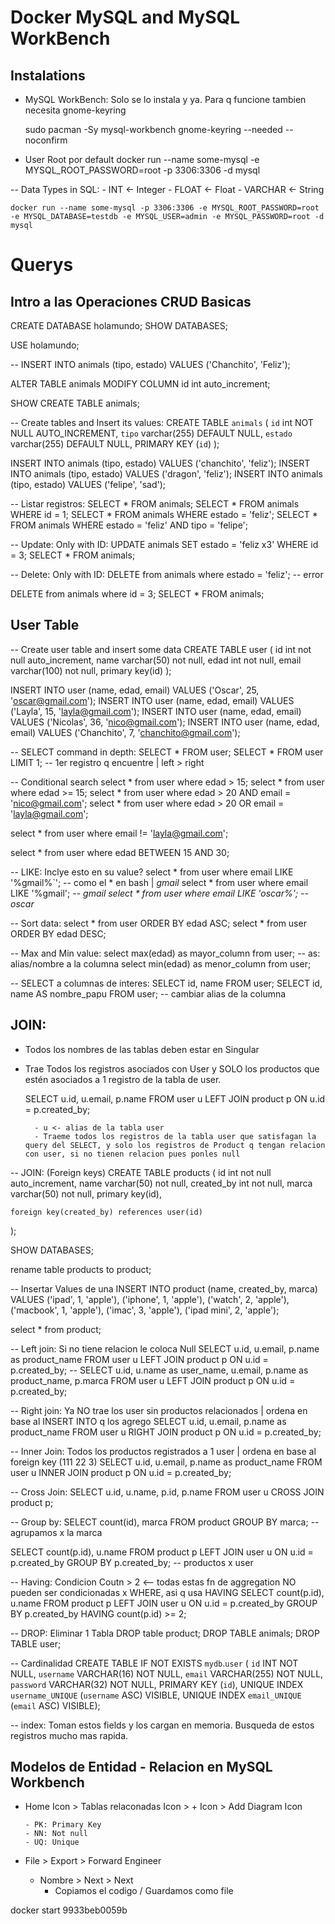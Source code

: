 # Docker MySQL and MySQL WorkBench


## Instalations
  - MySQL WorkBench: Solo se lo instala y ya. Para q funcione tambien necesita   gnome-keyring

    sudo pacman -Sy mysql-workbench gnome-keyring --needed --noconfirm


  - User Root por default
      docker run --name some-mysql -e MYSQL_ROOT_PASSWORD=root -p 3306:3306 -d mysql

      

  -- Data Types in SQL:
    - INT       <-  Integer
    - FLOAT     <-  Float
    - VARCHAR   <-  String



    docker run --name some-mysql -p 3306:3306 -e MYSQL_ROOT_PASSWORD=root -e MYSQL_DATABASE=testdb -e MYSQL_USER=admin -e MYSQL_PASSWORD=root -d mysql










<!-- --------------------------------------------------------- -->
# Querys

## Intro a las Operaciones CRUD Basicas

CREATE DATABASE holamundo;
SHOW DATABASES;


USE holamundo;

<!-- CREATE TABLE animals (
	id	int,
    tipo	varchar(255),
    estado	varchar(255),
    PRIMARY KEY (id)
); -->

-- INSERT INTO animals (tipo, estado) VALUES ('Chanchito', 'Feliz');

ALTER TABLE animals MODIFY COLUMN id int auto_increment;

SHOW CREATE TABLE animals;


-- Create tables and Insert its values:
CREATE TABLE `animals` (
  `id` int NOT NULL AUTO_INCREMENT,
  `tipo` varchar(255) DEFAULT NULL,
  `estado` varchar(255) DEFAULT NULL,
  PRIMARY KEY (`id`)
);

INSERT INTO animals (tipo, estado) VALUES ('chanchito', 'feliz');
INSERT INTO animals (tipo, estado) VALUES ('dragon', 'feliz');
INSERT INTO animals (tipo, estado) VALUES ('felipe', 'sad');



-- Listar registros:
SELECT * FROM animals;
SELECT * FROM animals WHERE id = 1;
SELECT * FROM animals WHERE estado = 'feliz';
SELECT * FROM animals WHERE estado = 'feliz' AND tipo = 'felipe';



-- Update: Only with ID:
UPDATE animals SET estado = 'feliz x3' WHERE id = 3;
SELECT * FROM animals;



-- Delete: Only with ID:
DELETE from animals where estado = 'feliz'; -- error

DELETE from animals where id = 3;
SELECT * FROM animals;












## User Table

-- Create user table and insert some data
CREATE TABLE user (
  id int not null auto_increment,
  name varchar(50) not null,
  edad int not null,
  email varchar(100) not null,
  primary key(id)
);

INSERT INTO user (name, edad, email) VALUES ('Oscar', 25, 'oscar@gmail.com');
INSERT INTO user (name, edad, email) VALUES ('Layla', 15, 'layla@gmail.com');
INSERT INTO user (name, edad, email) VALUES ('Nicolas', 36, 'nico@gmail.com');
INSERT INTO user (name, edad, email) VALUES ('Chanchito', 7, 'chanchito@gmail.com');




-- SELECT command in depth:
SELECT * FROM user;
SELECT * FROM user LIMIT 1; -- 1er registro q encuentre | left > right

-- Conditional search
select * from user where edad > 15;
select * from user where edad >= 15;
select * from user where edad > 20 AND email = 'nico@gmail.com';
select * from user where edad > 20 OR email = 'layla@gmail.com';

select * from user where email != 'layla@gmail.com';

select * from user where edad BETWEEN 15 AND 30;

-- LIKE:  Inclye esto en su value?
select * from user where email LIKE '%gmail%`';	-- como el * en bash | *gmail*
select * from user where email LIKE '%gmail';	  -- *gmail
select * from user where email LIKE 'oscar%'; 	-- oscar*

-- Sort data:
select * from user ORDER BY edad ASC;
select * from user ORDER BY edad DESC;

-- Max and Min value:
select max(edad) as mayor_column from user; 	-- as: alias/nombre a la columna
select min(edad) as menor_column from user;

-- SELECT a columnas de interes:
SELECT id, name FROM user;
SELECT id, name AS nombre_papu FROM user; 	-- cambiar alias de la columna













## JOIN:
  - Todos los nombres de las tablas deben estar en Singular
  - Trae Todos los registros asociados con User y SOLO los productos que estén asociados a 1 registro de la tabla de user.
  
      SELECT u.id, u.email, p.name FROM user u LEFT JOIN product p ON u.id = p.created_by;

          - u <- alias de la tabla user
          - Traeme todos los registros de la tabla user que satisfagan la query del SELECT, y solo los registros de Product q tengan relacion con user, si no tienen relacion pues ponles null




-- JOIN: (Foreign keys)
CREATE TABLE products (
	id int not null auto_increment,
    name varchar(50) not null,
    created_by int not null,
    marca varchar(50) not null,
    primary key(id),
    
    foreign key(created_by) references user(id)
);

SHOW DATABASES;

rename table products to product;

-- Insertar Values de una
INSERT INTO product (name, created_by, marca)
VALUES
	('ipad', 1, 'apple'),
    ('iphone', 1, 'apple'),
    ('watch', 2, 'apple'),
    ('macbook', 1, 'apple'),
    ('imac', 3, 'apple'),
    ('ipad mini', 2, 'apple');

select * from product;



-- Left join: Si no tiene relacion le coloca Null
SELECT u.id, u.email, p.name as product_name FROM user u LEFT JOIN product p ON u.id = p.created_by;
-- SELECT u.id, u.name as user_name, u.email, p.name as product_name, p.marca FROM user u LEFT JOIN product p ON u.id = p.created_by;



-- Right join: Ya NO trae los user sin productos relacionados | ordena en base al INSERT INTO q los agrego
SELECT u.id, u.email, p.name as product_name FROM user u RIGHT JOIN product p ON u.id = p.created_by;



-- Inner Join: Todos los productos registrados a 1 user | ordena en base al foreign key (111 22 3)
SELECT u.id, u.email, p.name as product_name FROM user u INNER JOIN product p ON u.id = p.created_by;



-- Cross Join: 
SELECT u.id, u.name, p.id, p.name FROM user u CROSS JOIN product p;



-- Group by:
SELECT count(id), marca FROM product GROUP BY marca; -- agrupamos x la marca

SELECT count(p.id), u.name FROM product p LEFT JOIN user u ON u.id = p.created_by GROUP BY p.created_by; -- productos x user


-- Having: Condicion Coutn > 2    <-- todas estas fn de aggregation NO pueden ser condicionadas x WHERE, asi q usa HAVING
SELECT count(p.id), u.name FROM product p LEFT JOIN user u
ON u.id = p.created_by GROUP BY p.created_by
HAVING count(p.id) >= 2;



-- DROP: Eliminar 1 Tabla
DROP table product;
DROP TABLE animals;
DROP TABLE user;



-- Cardinalidad
CREATE TABLE IF NOT EXISTS `mydb`.`user` (
  `id` INT NOT NULL,
  `username` VARCHAR(16) NOT NULL,
  `email` VARCHAR(255) NOT NULL,
  `password` VARCHAR(32) NOT NULL,
  PRIMARY KEY (`id`),
  UNIQUE INDEX `username_UNIQUE` (`username` ASC) VISIBLE,
  UNIQUE INDEX `email_UNIQUE` (`email` ASC) VISIBLE);

-- index: Toman estos fields y los cargan en memoria. Busqueda de estos registros mucho mas rapida.










## Modelos de Entidad - Relacion en MySQL Workbench
  - Home Icon > Tablas relaconadas Icon > + Icon > Add Diagram Icon 

        - PK: Primary Key
        - NN: Not null
        - UQ: Unique
  
  - File > Export > Forward Engineer
    - Nombre > Next > Next 
      - Copiamos el codigo / Guardamos como file










docker start 9933beb0059b